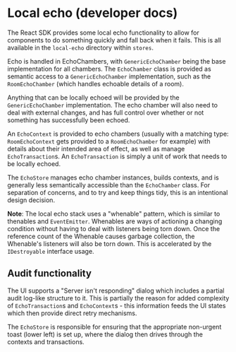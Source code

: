 # Local echo (developer docs)

The React SDK provides some local echo functionality to allow for components to do something
quickly and fall back when it fails. This is all available in the `local-echo` directory within
`stores`.

Echo is handled in EchoChambers, with `GenericEchoChamber` being the base implementation for all
chambers. The `EchoChamber` class is provided as semantic access to a `GenericEchoChamber`
implementation, such as the `RoomEchoChamber` (which handles echoable details of a room).

Anything that can be locally echoed will be provided by the `GenericEchoChamber` implementation.
The echo chamber will also need to deal with external changes, and has full control over whether
or not something has successfully been echoed. 

An `EchoContext` is provided to echo chambers (usually with a matching type: `RoomEchoContext`
gets provided to a `RoomEchoChamber` for example) with details about their intended area of
effect, as well as manage `EchoTransaction`s. An `EchoTransaction` is simply a unit of work that
needs to be locally echoed.

The `EchoStore` manages echo chamber instances, builds contexts, and is generally less semantically
accessible than the `EchoChamber` class. For separation of concerns, and to try and keep things
tidy, this is an intentional design decision.

**Note**: The local echo stack uses a "whenable" pattern, which is similar to thenables and 
`EventEmitter`. Whenables are ways of actioning a changing condition without having to deal
with listeners being torn down. Once the reference count of the Whenable causes garbage collection,
the Whenable's listeners will also be torn down. This is accelerated by the `IDestroyable` interface
usage.

## Audit functionality

The UI supports a "Server isn't responding" dialog which includes a partial audit log-like
structure to it. This is partially the reason for added complexity of `EchoTransaction`s
and `EchoContext`s - this information feeds the UI states which then provide direct retry
mechanisms.

The `EchoStore` is responsible for ensuring that the appropriate non-urgent toast (lower left)
is set up, where the dialog then drives through the contexts and transactions.

